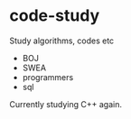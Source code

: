 # code-study
Study algorithms, codes etc
- BOJ
- SWEA
- programmers
- sql

Currently studying C++ again.
